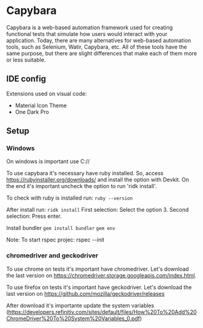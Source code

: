 # Capybara
Capybara is a web-based automation framework used for creating functional tests that simulate how users would interact with your application. Today, there are many alternatives for web-based automation tools, such as Selenium, Watir, Capybara, etc. All of these tools have the same purpose, but there are slight differences that make each of them more or less suitable.

## IDE config
Extensions used on visual code:
- Material Icon Theme
- One Dark Pro

## Setup 
### Windows
On windows is important use C://

To use capybara it's necessary have ruby installed. So, access https://rubyinstaller.org/downloads/ and install the option with Devkit. On the end it's important uncheck the option to run 'ridk install'.

To check with ruby is installed run:
```ruby --version```

After install run:
```ridk install```
First selection: Select the option 3.
Second selection: Press enter.

Install bundler
```gem install bundler```
```gem env```

Note: To start rspec projec: rspec --init

### chromedriver and geckodriver
To use chrome on tests it's important have chromedriver. Let's download the last version on https://chromedriver.storage.googleapis.com/index.html.

To use firefox on tests it's important have geckodriver. Let's download the last version on https://github.com/mozilla/geckodriver/releases

After download it's importante update the system variables (https://developers.refinitiv.com/sites/default/files/How%20To%20Add%20ChromeDriver%20To%20System%20Variables_0.pdf)
